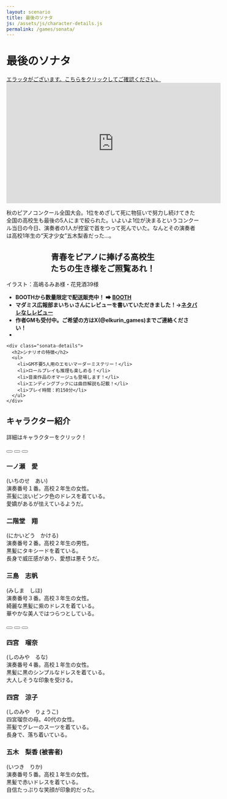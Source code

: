 ```yaml
---
layout: scenario
title: 最後のソナタ
js: /assets/js/character-details.js
permalink: /games/sonata/
---
```

<head>
  <link rel="icon" href="{{ '/phantom-favicon.png' | relative_url }}" type="image/x-icon">
  <link href="https://fonts.googleapis.com/css2?family=Zen+Old+Mincho&display=swap" rel="stylesheet">
</head>

<body class="sonata-body">

<div class="sonata-page">
  <h1 class="sonata-title">最後のソナタ</h1>
  <div class="alert-button">
    <a href="/games/errata"
    class="alert-link">エラッタがございます。こちらをクリックしてご確認ください。</a>
  </div>
    <div class="youtube-video">
    <iframe width="560" height="315" src="https://www.youtube.com/embed/uC0EvfcYGEs?si=i4y8pOb_i3bwi8aN" title="YouTube video player" frameborder="0" allow="accelerometer; autoplay; clipboard-write; encrypted-media; gyroscope; picture-in-picture; web-share" referrerpolicy="strict-origin-when-cross-origin" allowfullscreen></iframe>
  </div>
  <div class="sonata-intro">
    <p>秋のピアノコンクール全国大会。1位をめざして死に物狂いで努力し続けてきた全国の高校生も最後の5人にまで絞られた。いよいよ1位が決まるというコンクール当日の今日、演奏者の1人が控室で首をつって死んでいた。なんとその演奏者は高校1年生の“天才少女”五木梨香だった…。</p>
    <h2 style="text-align:center">青春をピアノに捧げる高校生<br>たちの生き様をご照覧あれ！</h2>
    <p>イラスト：高嶋るみあ様・花見酒39様</p>
    <ul>
        <li><strong>BOOTHから数量限定で配送販売中！ ➡ <a href="https://elkurin.booth.pm/items/6099565">BOOTH</a></strong></li>
        <li><strong>マダミス広報部まいちぃさんにレビューを書いていただきました！→<a
        href="https://note.com/maichy/n/n772797580cd6">ネタバレなしレビュー</a></strong></li>
        <li><strong>作者GMも受付中。ご希望の方はX(@elkurin_games)までご連絡ください！</strong><li>
    </ul>

    <div class="sonata-details">
      <h2>シナリオの特徴</h2>
      <ul>
        <li>GM不要5人用のエモいマーダーミステリー！</li>
        <li>ロールプレイも推理も楽しめる！</li>
        <li>音楽作品のオマージュも登場します！</li>
        <li>エンディングブックには曲目解説も記載！</li>
        <li>プレイ時間：約150分</li>
      </ul>
    </div>
  </div>

  <div class="sonata-characters">
    <h2>キャラクター紹介</h2>
    <p>詳細はキャラクターをクリック！</p>
    <div class="characters-container">
      <button class="animated-button char-button button-ichinose" data-target="#ichinose-details"></button>
      <button class="animated-button char-button button-nikaido" data-target="#nikaido-details"></button>
      <button class="animated-button char-button button-mishima" data-target="#mishima-details"></button>
    </div>
    <div id="ichinose-details" class="character-details ichinose-details">
      <h3>一ノ瀬　愛</h3>
      <p>(いちのせ　あい)<br>演奏番号１番。高校２年生の女性。<br>茶髪に淡いピンク色のドレスを着ている。<br>愛嬌があるが怯えているようだ。</p>
    </div>
    <div id="nikaido-details" class="character-details nikaido-details">
      <h3>二階堂　翔</h3>
      <p>(にかいどう　かける)<br>演奏番号２番。高校２年生の男性。<br>黒髪にタキシードを着ている。<br>長身で威圧感があり、愛想は悪そうだ。</p>
    </div>
    <div id="mishima-details" class="character-details mishima-details">
      <h3>三島　志帆</h3>
      <p>(みしま　しほ)<br>演奏番号３番。高校３年生の女性。<br>綺麗な黒髪に紫のドレスを着ている。<br>華やかな美人ではつらつとしている。</p>
    </div>
    <div class="characters-container">
      <button class="animated-button char-button button-shinomiya" data-target="#shinomiya-details"></button>
      <button class="animated-button char-button button-mother" data-target="#mother-details"></button>
      <button class="animated-button char-button button-itsuki" data-target="#itsuki-details"></button>
    </div>
    <div id="shinomiya-details" class="character-details shinomiya-details">
      <h3>四宮　瑠奈</h3>
      <p>(しのみや　るな)<br>演奏番号４番。高校１年生の女性。<br>黒髪に黒のシンプルなドレスを着ている。<br>大人しそうな印象を受ける。</p>
    </div>
    <div id="mother-details" class="character-details mother-details">
      <h3>四宮　涼子</h3>
      <p>(しのみや　りょうこ)<br>四宮瑠奈の母。40代の女性。<br>茶髪でグレーのスーツを着ている。<br>長身で、落ち着いている。</p>
    </div>
    <div id="itsuki-details" class="character-details itsuki-details">
      <h3>五木　梨香 (被害者)</h3>
      <p>(いつき　りか)<br>演奏番号５番。高校１年生の女性。<br>黒髪で赤いドレスを着ている。<br>自信たっぷりな笑顔が印象的だった。</p>
    </div>
  </div>
</div>
<script src="/assets/js/character-details.js"></script>

